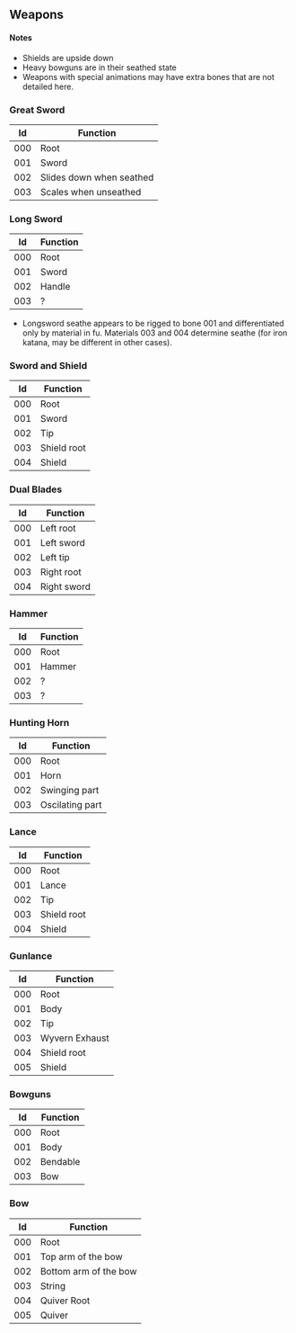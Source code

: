 ## Weapons

#### Notes

* Shields are upside down
* Heavy bowguns are in their seathed state
* Weapons with special animations may have extra bones that are not detailed here.

### Great Sword

|Id|Function|
|-|-|
|000|Root|
|001|Sword|
|002|Slides down when seathed|
|003|Scales when unseathed|

### Long Sword

|Id|Function|
|-|-|
|000|Root|
|001|Sword|
|002|Handle|
|003|?|

* Longsword seathe appears to be rigged to bone 001 and differentiated only by material in fu. Materials 003 and 004 determine seathe (for iron katana, may be different in other cases).

### Sword and Shield

|Id|Function|
|-|-|
|000|Root|
|001|Sword|
|002|Tip|
|003|Shield root|
|004|Shield|

### Dual Blades

|Id|Function|
|-|-|
|000|Left root|
|001|Left sword|
|002|Left tip|
|003|Right root|
|004|Right sword|

### Hammer

|Id|Function|
|-|-|
|000|Root|
|001|Hammer|
|002|?|
|003|?|

### Hunting Horn

|Id|Function|
|-|-|
|000|Root|
|001|Horn|
|002|Swinging part|
|003|Oscilating part|

### Lance

|Id|Function|
|-|-|
|000|Root|
|001|Lance|
|002|Tip|
|003|Shield root|
|004|Shield|

### Gunlance

|Id|Function|
|-|-|
|000|Root|
|001|Body|
|002|Tip|
|003|Wyvern Exhaust|
|004|Shield root|
|005|Shield|

### Bowguns

|Id|Function|
|-|-|
|000|Root|
|001|Body|
|002|Bendable|
|003|Bow|

### Bow

|Id|Function|
|-|-|
|000|Root|
|001|Top arm of the bow|
|002|Bottom arm of the bow|
|003|String|
|004|Quiver Root|
|005|Quiver|